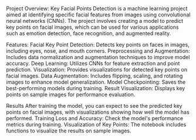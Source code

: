 Project Overview:
Key Facial Points Detection is a machine learning project aimed at identifying specific facial features from images using convolutional neural networks (CNNs). The project involves creating a model to predict key points on facial images, which can be used for various applications such as emotion detection, face recognition, and augmented reality.

Features:
Facial Key Point Detection: Detects key points on faces in images, including eyes, nose, and mouth corners.
Preprocessing and Augmentation: Includes data normalization and augmentation techniques to improve model accuracy.
Deep Learning: Utilizes CNNs for feature extraction and point prediction.
Visualization: Provides visualizations for detected key points on facial images.
Data Augmentation: Includes flipping, scaling, and rotating images to enhance model generalization.
Model Checkpointing: Saves the best-performing models during training.
Result Visualization: Displays key points on sample images for performance evaluation.

Results
After training the model, you can expect to see the predicted key points on facial images, with visualizations showing how well the model has performed.
Training Loss and Accuracy: Check the model's performance metrics during training.
Visualization of Key Points: The notebook includes functions to visualize the results on sample images.
